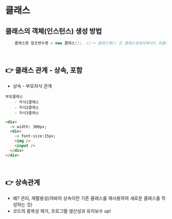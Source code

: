 # 클래스

## 클래스의 객체(인스턴스) 생성 방법

```java
    클래스명 참조변수명 = new 클래스();  //-> 클래스명() 은 클래스생성자메서드 호출이다.
```

<br>

## 👉 클래스 관계 - 상속, 포함

- 상속 - 부모자식 관계

```
부모클래스
    - 자식1클래스
    - 자식2클래스
    - 자식3클래스
```

```html
<div>
  -> width: 300px;
  <div>
    -> font-size:15px;
    <img />
    <input />
  </div>
</div>
```

<br>

## 👉 상속관계

- 왜? 관리, 재활용성(자바의 상속이란 기존 클래스를 재사용하여 새로운 클래스를 작성하는 것)
- 코드의 중복성 제거, 프로그램 생산성과 유지보수 up!

<br>

## 👉 상속요약!

1. 상속 방법

```java
    class 클래스(자식) extends 클래스(부모)
```

2. 자식 클래스는 부모 클래스로부터 메소드와 필드를 물려받아 사용한다. 부모 클래스는 자식 클래스에서 정의한 메소드나 필드를 사용하지 못한다.

```
    (자식 = 자신 + 부모 / 부모 = 자신)
```

3. 자식 클래스는 여러 부모 클래스로부터 상속받지 못한다. 즉, 단일상속만 가능하다.
4. 부모 클래스는 여러 자식 클래스에게 상속이 가능하다.
5. 자식 클래스가 더 다양한 기능이 가능하므로 자식 클래스로 인스턴스를 생성하는 것이 효율적이다.

<br>

## 👉 다형성

- 하나의 클래스로 여러 클래스를 표현할 수 있는 방식
- 1개의 부모 클래스로부터의 단일상속만 가능하다.
- 자식 클래스가 여러 부모로부터 다중 상속을 받는 것은 불가능하다.

<br>

## 👉 포함관계

- 코드를 재사용할 수 있는 방법, 상속과는 다른 관계
- 포함은 다른클래스를 자신의 변수로 만들어 사용하는 방법

```html
class a{ int aa; } class b{ a temp = new a(); }
```

<br>

## 👉 상속관계와 포함관계

## 1. 상속관계 : ~은 ~이다. ( is ~ a )

```
예) 에어컨은 가전제품이다.
    TV는 가전제품이다.
```

## 2. 포함관계 : ~은 ~을 가지고 있다. ( has ~ a )

```
예)에어컨은 가전제품을 가지고 있다.
   자동차는 타이어를 가지고 있다.
   가전제품은 에어컨을 가지고 있다.
```

<br>

# 추상클래스

## 👉 특징

1. 추상클래스는 추상메서드를 가질 수 없다.
2. 추상클래스는 객체 생성이 불가능하다.
3. 추상메서드는 상속이 된다. (자식클래스가 추상메서드를 가지게 된다. )

<br>

## 👉 추상화를 하는 이유

1. 클래스의 중복성을 제거
2. 가독성 증가
3. 에러율 감소
4. 유지보수 시간 단축

<br>

# 변수의 초기화

## 👉 변수초기화 방법

1. 생성자메서드를 통해 초기화
   - 생성자 메서드 객체 생성시 실행
2. 초기화블럭을 통한 초기화
   - 초기화블럭은 프로그램이 로드된 뒤에 딱 한번 실행
3. 명시적 초기화
   - 직접 변수에 데이터를 넣어놓고 시작

<br>

## 👉 변수 초기화 순서

1. 인스턴스 변수 초기화 순서

```
      명시적 초기화 -> 초기화 블럭 -> 생성자메서드
```

2. 클래스 변수 초기화 순서

```
      명시적 초기화 -> 초기화 블럭
```
